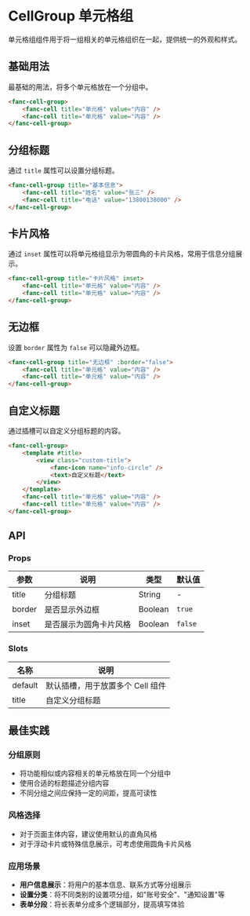 # CellGroup 单元格组

单元格组组件用于将一组相关的单元格组织在一起，提供统一的外观和样式。

## 基础用法

最基础的用法，将多个单元格放在一个分组中。

```html
<fanc-cell-group>
    <fanc-cell title="单元格" value="内容" />
    <fanc-cell title="单元格" value="内容" />
</fanc-cell-group>
```

## 分组标题

通过 `title` 属性可以设置分组标题。

```html
<fanc-cell-group title="基本信息">
    <fanc-cell title="姓名" value="张三" />
    <fanc-cell title="电话" value="13800138000" />
</fanc-cell-group>
```

## 卡片风格

通过 `inset` 属性可以将单元格组显示为带圆角的卡片风格，常用于信息分组展示。

```html
<fanc-cell-group title="卡片风格" inset>
    <fanc-cell title="单元格" value="内容" />
    <fanc-cell title="单元格" value="内容" />
</fanc-cell-group>
```

## 无边框

设置 `border` 属性为 `false` 可以隐藏外边框。

```html
<fanc-cell-group title="无边框" :border="false">
    <fanc-cell title="单元格" value="内容" />
    <fanc-cell title="单元格" value="内容" />
</fanc-cell-group>
```

## 自定义标题

通过插槽可以自定义分组标题的内容。

```html
<fanc-cell-group>
    <template #title>
        <view class="custom-title">
            <fanc-icon name="info-circle" />
            <text>自定义标题</text>
        </view>
    </template>
    <fanc-cell title="单元格" value="内容" />
    <fanc-cell title="单元格" value="内容" />
</fanc-cell-group>
```

## API

### Props

| 参数   | 说明                   | 类型    | 默认值  |
| ------ | ---------------------- | ------- | ------- |
| title  | 分组标题               | String  | -       |
| border | 是否显示外边框         | Boolean | `true`  |
| inset  | 是否展示为圆角卡片风格 | Boolean | `false` |

### Slots

| 名称    | 说明                             |
| ------- | -------------------------------- |
| default | 默认插槽，用于放置多个 Cell 组件 |
| title   | 自定义分组标题                   |

## 最佳实践

### 分组原则

- 将功能相似或内容相关的单元格放在同一个分组中
- 使用合适的标题描述分组内容
- 不同分组之间应保持一定的间距，提高可读性

### 风格选择

- 对于页面主体内容，建议使用默认的直角风格
- 对于浮动卡片或特殊信息展示，可考虑使用圆角卡片风格

### 应用场景

- **用户信息展示**：将用户的基本信息、联系方式等分组展示
- **设置分类**：将不同类别的设置项分组，如"账号安全"、"通知设置"等
- **表单分段**：将长表单分成多个逻辑部分，提高填写体验 